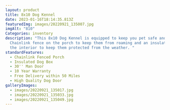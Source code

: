 ```yaml
---
layout: product
title: 8x10 Dog Kennel
date: 2023-01-16T18:14:35.813Z
featuredImg: images/20220921_135007.jpg
imgAlt: "810"
Categories: inventory
description: "This 8x10 Dog Kennel is equipped to keep you pet safe and warm.
  Chainlink fence on the porch to keep them from roaming and an insulated box on
  the interior to keep them protected from the weather. "
standardFeatures:
  - Chainlink Fenced Porch
  - Insulated Dog Box
  - 30'' Man Door
  - 10 Year Warranty
  - Free Delivery within 50 Miles
  - High Quality Dog Door
galleryImages:
  - images/20220921_135017.jpg
  - images/20220921_135033.jpg
  - images/20220921_135049.jpg
---
```

